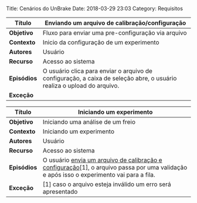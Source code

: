 Title: Cenários do UnBrake
Date: 2018-03-29 23:03
Category: Requisitos

**Título** | <a name= "enviando_calibracao"> Enviando um arquivo de calibração/configuração </a>
-- | --
**Objetivo** | Fluxo para enviar uma pre-configuração via arquivo
**Contexto** | Inicio da configuração de um experimento
**Autores**  | Usuário
**Recurso** | Acesso ao sistema
**Episódios** | O usuário clica para enviar o arquivo de configuração, a caixa de seleção abre, o usuário realiza o upload do arquivo.
**Exceção** |

**Título** | <a name= "iniciando_experiemnto"> Iniciando um experimento </a>
-- | --
**Objetivo** | Iniciando uma análise de um freio
**Contexto** | Iniciando um experimento
**Autores**  | Usuário
**Recurso** | Acesso ao sistema
**Episódios** | O usuário [envia um arquivo de calibração e configuração](#enviando_calibracao)[1], o arquivo passa por uma validação e após isso o experimento vai para a fila.
**Exceção** | [1] caso o arquivo esteja inválido um erro será apresentado
